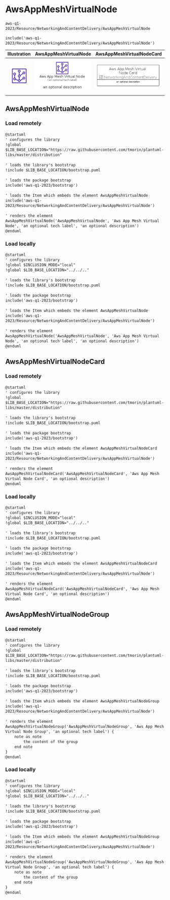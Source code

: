 # AwsAppMeshVirtualNode


```text
aws-q1-2023/Resource/NetworkingAndContentDelivery/AwsAppMeshVirtualNode
```

```text
include('aws-q1-2023/Resource/NetworkingAndContentDelivery/AwsAppMeshVirtualNode')
```



| Illustration | AwsAppMeshVirtualNode | AwsAppMeshVirtualNodeCard | AwsAppMeshVirtualNodeGroup |
| :---: | :---: | :---: | :---: |
| ![illustration for Illustration](../../../aws-q1-2023/Resource/NetworkingAndContentDelivery/AwsAppMeshVirtualNode.png) | ![illustration for AwsAppMeshVirtualNode](../../../aws-q1-2023/Resource/NetworkingAndContentDelivery/AwsAppMeshVirtualNode.Local.png) | ![illustration for AwsAppMeshVirtualNodeCard](../../../aws-q1-2023/Resource/NetworkingAndContentDelivery/AwsAppMeshVirtualNodeCard.Local.png) | ![illustration for AwsAppMeshVirtualNodeGroup](../../../aws-q1-2023/Resource/NetworkingAndContentDelivery/AwsAppMeshVirtualNodeGroup.Local.png) |




## AwsAppMeshVirtualNode

### Load remotely
```plantuml
@startuml
' configures the library
!global $LIB_BASE_LOCATION="https://raw.githubusercontent.com/tmorin/plantuml-libs/master/distribution"

' loads the library's bootstrap
!include $LIB_BASE_LOCATION/bootstrap.puml

' loads the package bootstrap
include('aws-q1-2023/bootstrap')

' loads the Item which embeds the element AwsAppMeshVirtualNode
include('aws-q1-2023/Resource/NetworkingAndContentDelivery/AwsAppMeshVirtualNode')

' renders the element
AwsAppMeshVirtualNode('AwsAppMeshVirtualNode', 'Aws App Mesh Virtual Node', 'an optional tech label', 'an optional description')
@enduml
```

### Load locally
```plantuml
@startuml
' configures the library
!global $INCLUSION_MODE="local"
!global $LIB_BASE_LOCATION="../../.."

' loads the library's bootstrap
!include $LIB_BASE_LOCATION/bootstrap.puml

' loads the package bootstrap
include('aws-q1-2023/bootstrap')

' loads the Item which embeds the element AwsAppMeshVirtualNode
include('aws-q1-2023/Resource/NetworkingAndContentDelivery/AwsAppMeshVirtualNode')

' renders the element
AwsAppMeshVirtualNode('AwsAppMeshVirtualNode', 'Aws App Mesh Virtual Node', 'an optional tech label', 'an optional description')
@enduml
```

## AwsAppMeshVirtualNodeCard

### Load remotely
```plantuml
@startuml
' configures the library
!global $LIB_BASE_LOCATION="https://raw.githubusercontent.com/tmorin/plantuml-libs/master/distribution"

' loads the library's bootstrap
!include $LIB_BASE_LOCATION/bootstrap.puml

' loads the package bootstrap
include('aws-q1-2023/bootstrap')

' loads the Item which embeds the element AwsAppMeshVirtualNodeCard
include('aws-q1-2023/Resource/NetworkingAndContentDelivery/AwsAppMeshVirtualNode')

' renders the element
AwsAppMeshVirtualNodeCard('AwsAppMeshVirtualNodeCard', 'Aws App Mesh Virtual Node Card', 'an optional description')
@enduml
```

### Load locally
```plantuml
@startuml
' configures the library
!global $INCLUSION_MODE="local"
!global $LIB_BASE_LOCATION="../../.."

' loads the library's bootstrap
!include $LIB_BASE_LOCATION/bootstrap.puml

' loads the package bootstrap
include('aws-q1-2023/bootstrap')

' loads the Item which embeds the element AwsAppMeshVirtualNodeCard
include('aws-q1-2023/Resource/NetworkingAndContentDelivery/AwsAppMeshVirtualNode')

' renders the element
AwsAppMeshVirtualNodeCard('AwsAppMeshVirtualNodeCard', 'Aws App Mesh Virtual Node Card', 'an optional description')
@enduml
```

## AwsAppMeshVirtualNodeGroup

### Load remotely
```plantuml
@startuml
' configures the library
!global $LIB_BASE_LOCATION="https://raw.githubusercontent.com/tmorin/plantuml-libs/master/distribution"

' loads the library's bootstrap
!include $LIB_BASE_LOCATION/bootstrap.puml

' loads the package bootstrap
include('aws-q1-2023/bootstrap')

' loads the Item which embeds the element AwsAppMeshVirtualNodeGroup
include('aws-q1-2023/Resource/NetworkingAndContentDelivery/AwsAppMeshVirtualNode')

' renders the element
AwsAppMeshVirtualNodeGroup('AwsAppMeshVirtualNodeGroup', 'Aws App Mesh Virtual Node Group', 'an optional tech label') {
    note as note
        the content of the group
    end note
}
@enduml
```

### Load locally
```plantuml
@startuml
' configures the library
!global $INCLUSION_MODE="local"
!global $LIB_BASE_LOCATION="../../.."

' loads the library's bootstrap
!include $LIB_BASE_LOCATION/bootstrap.puml

' loads the package bootstrap
include('aws-q1-2023/bootstrap')

' loads the Item which embeds the element AwsAppMeshVirtualNodeGroup
include('aws-q1-2023/Resource/NetworkingAndContentDelivery/AwsAppMeshVirtualNode')

' renders the element
AwsAppMeshVirtualNodeGroup('AwsAppMeshVirtualNodeGroup', 'Aws App Mesh Virtual Node Group', 'an optional tech label') {
    note as note
        the content of the group
    end note
}
@enduml
```

